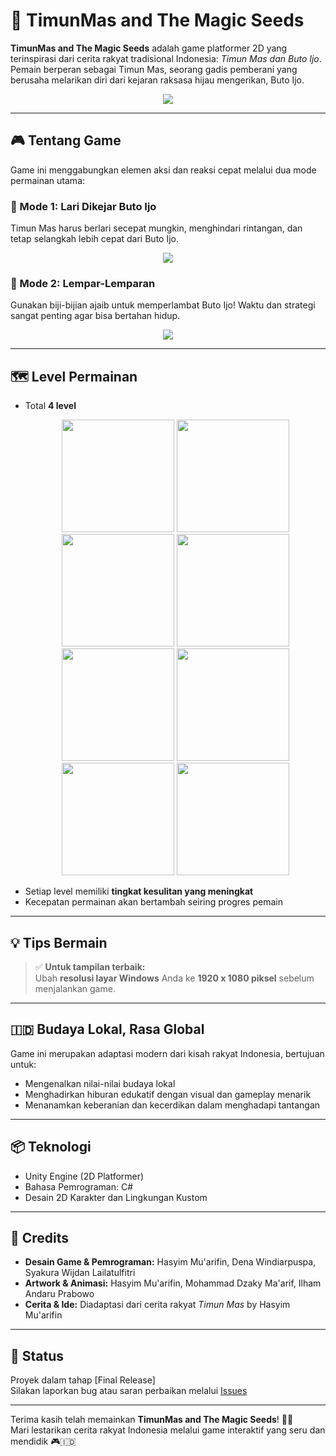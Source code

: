 # 🌾 TimunMas and The Magic Seeds

**TimunMas and The Magic Seeds** adalah game platformer 2D yang terinspirasi dari cerita rakyat tradisional Indonesia: *Timun Mas dan Buto Ijo*.  
Pemain berperan sebagai Timun Mas, seorang gadis pemberani yang berusaha melarikan diri dari kejaran raksasa hijau mengerikan, Buto Ijo.

<p align="center">
  <img src="https://github.com/user-attachments/assets/815b52a1-a07d-4d79-a8a6-c2a162122648"/>
</p>

---

## 🎮 Tentang Game

Game ini menggabungkan elemen aksi dan reaksi cepat melalui dua mode permainan utama:

### 🏃 Mode 1: Lari Dikejar Buto Ijo  
Timun Mas harus berlari secepat mungkin, menghindari rintangan, dan tetap selangkah lebih cepat dari Buto Ijo.
<p align="center">
  <img src="https://github.com/user-attachments/assets/5f3b4379-ec53-4037-b766-d99e7db0ccae"/>
</p>

### 🌱 Mode 2: Lempar-Lemparan  
Gunakan biji-bijian ajaib untuk memperlambat Buto Ijo! Waktu dan strategi sangat penting agar bisa bertahan hidup.
<p align="center">
  <img src="https://github.com/user-attachments/assets/dd620c8a-323a-4dd1-854a-c5747f5dc5b8"/>
</p>

---

## 🗺️ Level Permainan

- Total **4 level**
  <p align="center">
    <img src="https://github.com/user-attachments/assets/3c0e1996-a447-4ce2-94e8-4dd9501401c7" width="180"/>
    <img src="https://github.com/user-attachments/assets/5f3b4379-ec53-4037-b766-d99e7db0ccae" width="180"/>
    <img src="https://github.com/user-attachments/assets/03668d29-f84f-4b70-adf3-9c95cb0cf285" width="180"/>
    <img src="https://github.com/user-attachments/assets/881606c0-589d-4979-8037-8cde867bb71d" width="180"/>
    <img src="https://github.com/user-attachments/assets/e455af2a-7bd7-4b22-bca9-31f2d01d4e2b" width="180"/>
    <img src="https://github.com/user-attachments/assets/a9c19e1a-bd8f-4343-b4eb-439977df4572" width="180"/>
    <img src="https://github.com/user-attachments/assets/dd620c8a-323a-4dd1-854a-c5747f5dc5b8" width="180"/>
    <img src="https://github.com/user-attachments/assets/cc605c93-b837-4d0e-9845-e73e4a26e4b6" width="180"/>
  </p>
- Setiap level memiliki **tingkat kesulitan yang meningkat**
- Kecepatan permainan akan bertambah seiring progres pemain

---

## 💡 Tips Bermain

> ✅ **Untuk tampilan terbaik:**  
> Ubah **resolusi layar Windows** Anda ke **1920 x 1080 piksel** sebelum menjalankan game.

---

## 🇮🇩 Budaya Lokal, Rasa Global

Game ini merupakan adaptasi modern dari kisah rakyat Indonesia, bertujuan untuk:
- Mengenalkan nilai-nilai budaya lokal
- Menghadirkan hiburan edukatif dengan visual dan gameplay menarik
- Menanamkan keberanian dan kecerdikan dalam menghadapi tantangan

---

## 📦 Teknologi

- Unity Engine (2D Platformer)
- Bahasa Pemrograman: C#
- Desain 2D Karakter dan Lingkungan Kustom

---

## 👥 Credits

- **Desain Game & Pemrograman:** Hasyim Mu'arifin, Dena Windiarpuspa, Syakura Wijdan Lailatulfitri
- **Artwork & Animasi:** Hasyim Mu'arifin, Mohammad Dzaky Ma'arif, Ilham Andaru Prabowo
- **Cerita & Ide:** Diadaptasi dari cerita rakyat *Timun Mas* by Hasyim Mu'arifin

---

## 🚀 Status

Proyek dalam tahap [Final Release]  
Silakan laporkan bug atau saran perbaikan melalui [Issues](https://github.com/Hasyimmuarifin/TimunMas_-_TheMagicSeeds/issues)

---

Terima kasih telah memainkan **TimunMas and The Magic Seeds**! 🌙✨  
Mari lestarikan cerita rakyat Indonesia melalui game interaktif yang seru dan mendidik 🎮🇮🇩
